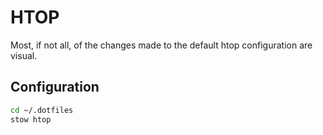 # HTOP

Most, if not all, of the changes made to the default htop configuration are visual.

## Configuration

```bash
cd ~/.dotfiles
stow htop
```

